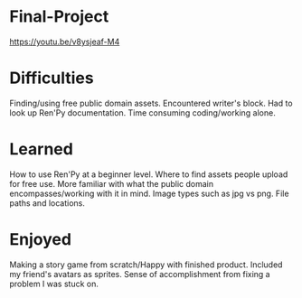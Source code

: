 # Final-Project
https://youtu.be/v8ysjeaf-M4

# Difficulties
Finding/using free public domain assets. Encountered writer's block. Had to look up Ren'Py documentation. Time consuming coding/working alone.

# Learned
How to use Ren'Py at a beginner level. Where to find assets people upload for free use. More familiar with what the public domain encompasses/working with it in mind. Image types such as jpg vs png. File paths and locations.

# Enjoyed
Making a story game from scratch/Happy with finished product. Included my friend's avatars as sprites. Sense of accomplishment from fixing a problem I was stuck on.



